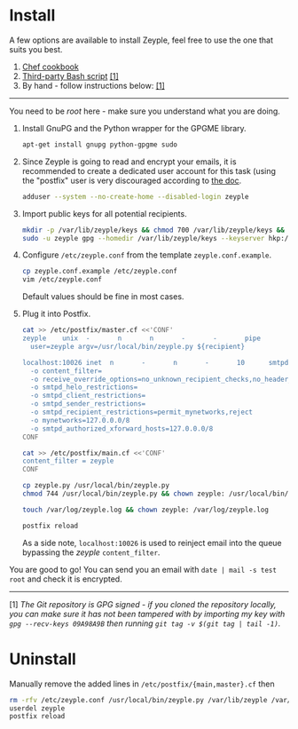 # Install

A few options are available to install Zeyple, feel free to use the one that suits you best.

1. [Chef cookbook](https://github.com/infertux/chef-zeyple)
1. [Third-party Bash script](https://github.com/bastelfreak/scripts/blob/master/setup_zeyple.sh) [[1]](#fn-1)
1. By hand - follow instructions below: [[1]](#fn-1)

---

You need to be _root_ here - make sure you understand what you are doing.

1. Install GnuPG and the Python wrapper for the GPGME library.

    ```bash
    apt-get install gnupg python-gpgme sudo
    ```

1. Since Zeyple is going to read and encrypt your emails, it is recommended to create a dedicated user account for this task (using the "postfix" user is very discouraged according to [the doc](http://www.postfix.org/FILTER_README.html).

    ```bash
    adduser --system --no-create-home --disabled-login zeyple
    ```

1. Import public keys for all potential recipients.

    ```bash
    mkdir -p /var/lib/zeyple/keys && chmod 700 /var/lib/zeyple/keys && chown zeyple: /var/lib/zeyple/keys
    sudo -u zeyple gpg --homedir /var/lib/zeyple/keys --keyserver hkp://keys.gnupg.net --search you@domain.tld # repeat for each key
    ```

1. Configure `/etc/zeyple.conf` from the template `zeyple.conf.example`.

    ```bash
    cp zeyple.conf.example /etc/zeyple.conf
    vim /etc/zeyple.conf
    ```

    Default values should be fine in most cases.

1. Plug it into Postfix.

    ```bash
    cat >> /etc/postfix/master.cf <<'CONF'
    zeyple    unix  -       n       n       -       -       pipe
      user=zeyple argv=/usr/local/bin/zeyple.py ${recipient}

    localhost:10026 inet  n       -       n       -       10      smtpd
      -o content_filter=
      -o receive_override_options=no_unknown_recipient_checks,no_header_body_checks,no_milters
      -o smtpd_helo_restrictions=
      -o smtpd_client_restrictions=
      -o smtpd_sender_restrictions=
      -o smtpd_recipient_restrictions=permit_mynetworks,reject
      -o mynetworks=127.0.0.0/8
      -o smtpd_authorized_xforward_hosts=127.0.0.0/8
    CONF

    cat >> /etc/postfix/main.cf <<'CONF'
    content_filter = zeyple
    CONF

    cp zeyple.py /usr/local/bin/zeyple.py
    chmod 744 /usr/local/bin/zeyple.py && chown zeyple: /usr/local/bin/zeyple.py

    touch /var/log/zeyple.log && chown zeyple: /var/log/zeyple.log

    postfix reload
    ```

    As a side note, `localhost:10026` is used to reinject email into the queue bypassing the _zeyple_ `content_filter`.

You are good to go!
You can send you an email with `date | mail -s test root` and check it is encrypted.

---

<a name="fn-1">[1]</a> _The Git repository is GPG signed - if you cloned the repository locally, you can make sure it has not been tampered with by importing my key with `gpg --recv-keys 09A98A9B` then running `git tag -v $(git tag | tail -1)`._

# Uninstall

Manually remove the added lines in `/etc/postfix/{main,master}.cf` then

```bash
rm -rfv /etc/zeyple.conf /usr/local/bin/zeyple.py /var/lib/zeyple /var/log/zeyple.log
userdel zeyple
postfix reload
```

